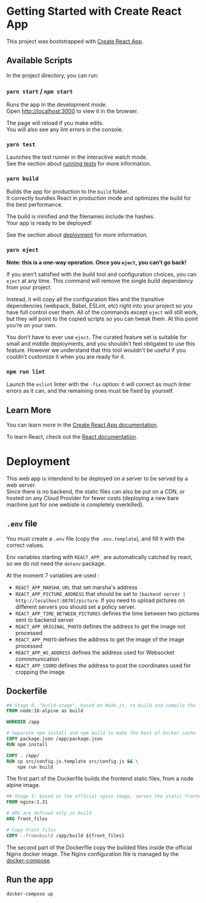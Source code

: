 # Getting Started with Create React App

This project was bootstrapped with [Create React App](https://github.com/facebook/create-react-app).

## Available Scripts

In the project directory, you can run:

### `yarn start` / `npm start`

Runs the app in the development mode.\
Open [http://localhost:3000](http://localhost:3000) to view it in the browser.

The page will reload if you make edits.\
You will also see any lint errors in the console.

### `yarn test`

Launches the test runner in the interactive watch mode.\
See the section about [running tests](https://facebook.github.io/create-react-app/docs/running-tests) for more information.

### `yarn build`

Builds the app for production to the `build` folder.\
It correctly bundles React in production mode and optimizes the build for the best performance.

The build is minified and the filenames include the hashes.\
Your app is ready to be deployed!

See the section about [deployment](https://facebook.github.io/create-react-app/docs/deployment) for more information.

### `yarn eject`

**Note: this is a one-way operation. Once you `eject`, you can’t go back!**

If you aren’t satisfied with the build tool and configuration choices, you can `eject` at any time. This command will remove the single build dependency from your project.

Instead, it will copy all the configuration files and the transitive dependencies (webpack, Babel, ESLint, etc) right into your project so you have full control over them. All of the commands except `eject` will still work, but they will point to the copied scripts so you can tweak them. At this point you’re on your own.

You don’t have to ever use `eject`. The curated feature set is suitable for small and middle deployments, and you shouldn’t feel obligated to use this feature. However we understand that this tool wouldn’t be useful if you couldn’t customize it when you are ready for it.

### `npm run lint`

Launch the `eslint` linter with the `-fix` option: it will correct as much linter errors as it can, and the remaining ones must be fixed by yourself.

## Learn More

You can learn more in the [Create React App documentation](https://facebook.github.io/create-react-app/docs/getting-started).

To learn React, check out the [React documentation](https://reactjs.org/).

# Deployment

This web app is intendend to be deployed on a server to be served by a web server.\
Since there is no backend, the static files can also be put on a CDN, or hosted on any Cloud Provider for fewer costs (deploying a new bare machine just for one webiste is completely overkilled).

## `.env` file

You must create a `.env` file (copy the `.env.template`), and fill it with the correct values.

Env variables starting with `REACT_APP_` are automatically catched by react, so we do not need the `dotenv` package.

At the moment 7 variables are used :

-   `REACT_APP_MARSHA_URL` that set marsha's address
-   `REACT_APP_PICTURE_ADDRESS` that should be set to `[backend server | http://localhost:8070]/picture`. If you need to upload pictures on different servers you should set a policy server.
-   `REACT_APP_TIME_BETWEEN_PICTURES` defines the time between two pictures sent to backend server
-   `REACT_APP_ORIGINAL_PHOTO` defines the address to get the image not processed
-   `REACT_APP_PHOTO` defines the address to get the image of the image processed
-   `REACT_APP_WS_ADDRESS` defines the address used for Websocket commmunication
-   `REACT_APP_COORD` defines the address to post the coordinates used for cropping the image

## Dockerfile

```Dockerfile
## Stage 0, "build-stage", based on Node.js, to build and compile the frontend
FROM node:16-alpine as build

WORKDIR /app

# Separate npm install and npm build to make the best of Docker cache
COPY package.json /app/package.json
RUN npm install

COPY . /app/
RUN cp src/config.js.template src/config.js && \
    npm run build
```

The first part of the Dockerfile builds the frontend static files, from a node alpine image.

```Dockerfile
## Stage 1: based on the official nginx image, serves the static frontend files
FROM nginx:1.21

# ARG are defined only in build
ARG front_files

# Copy front files
COPY --from=build /app/build ${front_files}
```

The second part of the Dockerfile copy the builded files inside the official Nginx docker image. The Nginx configuration file is managed by the [docker-compose](../staging/docker-compose.yml).

## Run the app

`docker-compose up`
